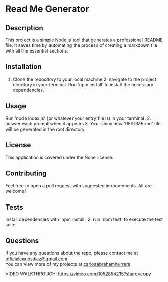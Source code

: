 
# Read Me Generator



## Description
This project is a simple Node.js tool that generates a professional README file. It saves time by automating the process of creating a markdown file with all the essential sections.

## Installation
1. Clone the repository to your local machine 2. navigate to the project directory in your terminal. Run 'npm install' to install the necessary dependencies. 

## Usage
Run 'node index.js' (or whatever your entry file is) in your terminal. 2. answer each prompt when it appears 3. Your shiny new 'README.md' file will be generated in the root directory. 

## License
This application is covered under the None license.

## Contributing
Feel free to open a pull request with suggested imrpovements. All are welcome!

## Tests
Install dependencies with 'npm install'. 2. run 'npm test' to execute the test suite.

## Questions
If you have any questions about the repo, please contact me at officialcarlosdiaz@gmail.com.  
You can view more of my projects at [carlosabrahamherrera](https://github.com/carlosabrahamherrera).

VIDEO WALKTHROUGH: https://vimeo.com/1052854215?share=copy
